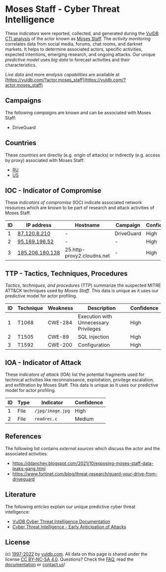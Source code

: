 # Moses Staff - Cyber Threat Intelligence

These _indicators_ were reported, collected, and generated during the [VulDB CTI analysis](https://vuldb.com/?kb.cti) of the actor known as [Moses Staff](https://vuldb.com/?actor.moses_staff). The _activity monitoring_ correlates data from social media, forums, chat rooms, and darknet markets. It helps to determine associated actors, specific activities, expected intentions, emerging research, and ongoing attacks. Our unique _predictive model_ uses _big data_ to forecast activities and their characteristics.

_Live data_ and more _analysis capabilities_ are available at [https://vuldb.com/?actor.moses_staff](https://vuldb.com/?actor.moses_staff)

## Campaigns

The following _campaigns_ are known and can be associated with Moses Staff:

* DriveGuard

## Countries

These _countries_ are directly (e.g. origin of attacks) or indirectly (e.g. access by proxy) associated with Moses Staff:

* [RU](https://vuldb.com/?country.ru)
* [US](https://vuldb.com/?country.us)

## IOC - Indicator of Compromise

These _indicators of compromise_ (IOC) indicate associated network resources which are known to be part of research and attack activities of Moses Staff.

ID | IP address | Hostname | Campaign | Confidence
-- | ---------- | -------- | -------- | ----------
1 | [87.120.8.210](https://vuldb.com/?ip.87.120.8.210) | - | DriveGuard | High
2 | [95.169.196.52](https://vuldb.com/?ip.95.169.196.52) | - | - | High
3 | [185.206.180.138](https://vuldb.com/?ip.185.206.180.138) | 25.http-proxy2.cloudns.net | - | High

## TTP - Tactics, Techniques, Procedures

_Tactics, techniques, and procedures_ (TTP) summarize the suspected MITRE ATT&CK techniques used by _Moses Staff_. This data is unique as it uses our predictive model for actor profiling.

ID | Technique | Weakness | Description | Confidence
-- | --------- | -------- | ----------- | ----------
1 | T1068 | CWE-284 | Execution with Unnecessary Privileges | High
2 | T1505 | CWE-89 | SQL Injection | High
3 | T1592 | CWE-200 | Configuration | High

## IOA - Indicator of Attack

These _indicators of attack_ (IOA) list the potential fragments used for technical activities like reconnaissance, exploitation, privilege escalation, and exfiltration by Moses Staff. This data is unique as it uses our predictive model for actor profiling.

ID | Type | Indicator | Confidence
-- | ---- | --------- | ----------
1 | File | `/jpg/image.jpg` | High
2 | File | `readrec.c` | Medium

## References

The following list contains _external sources_ which discuss the actor and the associated activities:

* https://ddanchev.blogspot.com/2021/10/exposing-moses-staff-data-leaks-gang.html
* https://www.fortinet.com/blog/threat-research/guard-your-drive-from-driveguard

## Literature

The following _articles_ explain our unique predictive cyber threat intelligence:

* [VulDB Cyber Threat Intelligence Documentation](https://vuldb.com/?kb.cti)
* [Cyber Threat Intelligence - Early Anticipation of Attacks](https://www.scip.ch/en/?labs.20201022)

## License

(c) [1997-2022](https://vuldb.com/?kb.changelog) by [vuldb.com](https://vuldb.com/?kb.about). All data on this page is shared under the license [CC BY-NC-SA 4.0](https://creativecommons.org/licenses/by-nc-sa/4.0/). Questions? Check the [FAQ](https://vuldb.com/?kb.faq), read the [documentation](https://vuldb.com/?kb) or [contact us](https://vuldb.com/?contact)!
